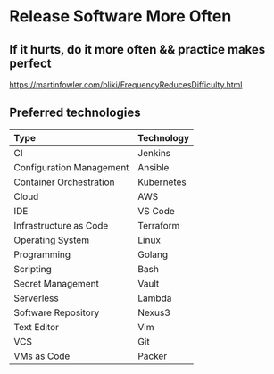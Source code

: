 # Release Software More Often

## If it hurts, do it more often && practice makes perfect

<https://martinfowler.com/bliki/FrequencyReducesDifficulty.html>

## Preferred technologies

| Type                     | Technology |
|:-------------------------|:-----------|
| CI                       | Jenkins    |
| Configuration Management | Ansible    |
| Container Orchestration  | Kubernetes |
| Cloud                    | AWS        |
| IDE                      | VS Code    |
| Infrastructure as Code   | Terraform  |
| Operating System         | Linux      |
| Programming              | Golang     |
| Scripting                | Bash       |
| Secret Management        | Vault      |
| Serverless               | Lambda     |
| Software Repository      | Nexus3     |
| Text Editor              | Vim        |
| VCS                      | Git        |
| VMs as Code              | Packer     |

